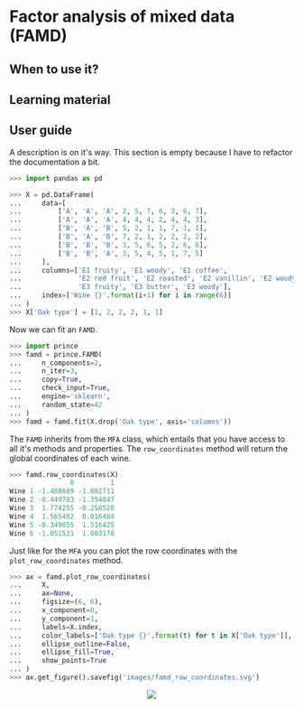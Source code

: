 # Factor analysis of mixed data (FAMD)

## When to use it?

## Learning material

## User guide

A description is on it's way. This section is empty because I have to refactor the documentation a bit.

```python
>>> import pandas as pd

>>> X = pd.DataFrame(
...     data=[
...         ['A', 'A', 'A', 2, 5, 7, 6, 3, 6, 7],
...         ['A', 'A', 'A', 4, 4, 4, 2, 4, 4, 3],
...         ['B', 'A', 'B', 5, 2, 1, 1, 7, 1, 1],
...         ['B', 'A', 'B', 7, 2, 1, 2, 2, 2, 2],
...         ['B', 'B', 'B', 3, 5, 6, 5, 2, 6, 6],
...         ['B', 'B', 'A', 3, 5, 4, 5, 1, 7, 5]
...     ],
...     columns=['E1 fruity', 'E1 woody', 'E1 coffee',
...              'E2 red fruit', 'E2 roasted', 'E2 vanillin', 'E2 woody',
...              'E3 fruity', 'E3 butter', 'E3 woody'],
...     index=['Wine {}'.format(i+1) for i in range(6)]
... )
>>> X['Oak type'] = [1, 2, 2, 2, 1, 1]

```

Now we can fit an `FAMD`.

```python
>>> import prince
>>> famd = prince.FAMD(
...     n_components=2,
...     n_iter=3,
...     copy=True,
...     check_input=True,
...     engine='sklearn',
...     random_state=42
... )
>>> famd = famd.fit(X.drop('Oak type', axis='columns'))

```

The `FAMD` inherits from the `MFA` class, which entails that you have access to all it's methods and properties. The `row_coordinates` method will return the global coordinates of each wine.

```python
>>> famd.row_coordinates(X)
               0         1
Wine 1 -1.488689 -1.002711
Wine 2 -0.449783 -1.354847
Wine 3  1.774255 -0.258528
Wine 4  1.565402  0.016484
Wine 5 -0.349655  1.516425
Wine 6 -1.051531  1.083178

```

Just like for the `MFA` you can plot the row coordinates with the `plot_row_coordinates` method.

```python
>>> ax = famd.plot_row_coordinates(
...     X,
...     ax=None,
...     figsize=(6, 6),
...     x_component=0,
...     y_component=1,
...     labels=X.index,
...     color_labels=['Oak type {}'.format(t) for t in X['Oak type']],
...     ellipse_outline=False,
...     ellipse_fill=True,
...     show_points=True
... )
>>> ax.get_figure().savefig('images/famd_row_coordinates.svg')

```

<div align="center">
  <img src="images/famd_row_coordinates.svg" />
</div>

